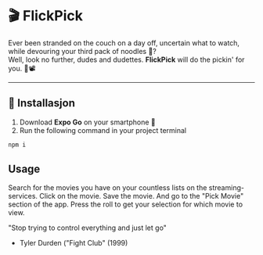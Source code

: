 # 🎬 FlickPick

Ever been stranded on the couch on a day off, uncertain what to watch, while devouring your third pack of noodles 🍜?  
Well, look no further, dudes and dudettes. **FlickPick** will do the pickin' for you. 🎲📽️

---

## 📲 Installasjon

1. Download **Expo Go** on your smartphone 📱  
2. Run the following command in your project terminal

```bash
npm i
```

## Usage
Search for the movies you have on your countless lists on the streaming-services. Click on the movie. Save the movie. And go to the "Pick Movie" section of the app. Press the roll to get your selection for which movie to view.

"Stop trying to control everything and just let go"
 - Tyler Durden ("Fight Club" (1999)
